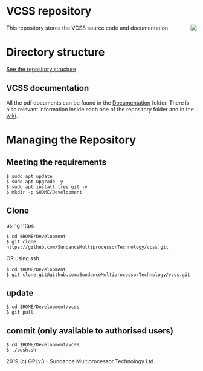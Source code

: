 # VCSS repository
<img align="right" src=https://www.sundance.com/wp-content/uploads/docs/sundance_logo_105.png>
This repository stores the VCSS source code and documentation.

# Directory structure
[See the repository structure](https://github.com/SundanceMultiprocessorTechnology/VCS-1/blob/master/directorySctructure.md)

## VCSS documentation
All the pdf documents can be found in the [Documentation](https://github.com/SundanceMultiprocessorTechnology/VCS-1/tree/master/Documents) folder. There is also relevant information inside each one of the repository folder and in the [wiki](https://github.com/SundanceMultiprocessorTechnology/VCS-1/wiki).

# Managing the Repository
## Meeting the requirements
```
$ sudo apt update
$ sudo apt upgrade -y
$ sudo apt install tree git -y
$ mkdir -p $HOME/Development
```
## Clone
using https
```
$ cd $HOME/Development
$ git clone https://github.com/SundanceMultiprocessorTechnology/vcss.git
```

OR using ssh
```
$ cd $HOME/Development
$ git clone git@github.com:SundanceMultiprocessorTechnology/vcss.git
```

## update
```
$ cd $HOME/Development/vcss
$ git pull
```

## commit (only available to authorised users)
```
$ cd $HOME/Development/vcss
$ ./push.sh
```


2019 (c) GPLv3 - Sundance Multiprocessor Technology Ltd.

